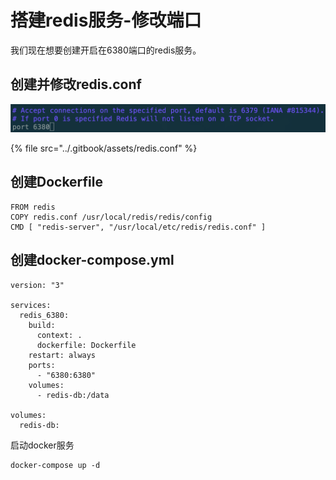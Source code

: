 # 搭建redis服务-修改端口

我们现在想要创建开启在6380端口的redis服务。

## 创建并修改redis.conf

![](../.gitbook/assets/image%20%281%29.png)

{% file src="../.gitbook/assets/redis.conf" %}

## 创建Dockerfile

```text
FROM redis 
COPY redis.conf /usr/local/redis/redis/config
CMD [ "redis-server", "/usr/local/etc/redis/redis.conf" ]
```

## 创建docker-compose.yml

```text
version: "3"

services:
  redis_6380:
    build: 
      context: .
      dockerfile: Dockerfile
    restart: always
    ports:
      - "6380:6380"
    volumes:
      - redis-db:/data

volumes:
  redis-db:
```

启动docker服务

```text
docker-compose up -d
```

